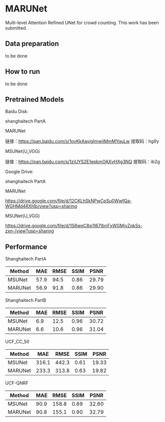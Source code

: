 ﻿# MARUNet

Multi-level Attention Refined UNet for crowd counting. This work has been submitted.

## Data preparation

to be done

## How to run

to be done

## Pretrained Models

Baidu Disk:

shanghaitech PartA

MARUNet

链接：<https://pan.baidu.com/s/1ovKkAayigImwiIMmMYquLw>
提取码：hg9y

MSUNet(U_VGG)

链接：<https://pan.baidu.com/s/1ziUYS2E1epkmOAXvHXg3NQ>
提取码：ib2g

Google Drive:

shanghaitech PartA

MARUNet

<https://drive.google.com/file/d/12CKLhSkNPwCpSu0WwfQa-WGHMd4RXhlb/view?usp=sharing>

MSUNet(U_VGG)

<https://drive.google.com/file/d/1S6wqC8si1l67tbnFxWGMjvZqkSs-zxn-/view?usp=sharing>

## Performance

Shanghaitech PartA

|Method|MAE|RMSE|SSIM|PSNR|
|--|--|--|--|--|
|MSUNet|57.9|94.5|0.86|29.79|
|MARUNet|56.9|91.8|0.86|29.90|

Shanghaitech PartB

|Method|MAE|RMSE|SSIM|PSNR|
|--|--|--|--|--|
|MSUNet|6.9|12.5|0.96|30.72|
|MARUNet|6.6|10.6|0.96|31.04|

UCF_CC_50

|Method|MAE|RMSE|SSIM|PSNR|
|--|--|--|--|--|
|MSUNet|316.1|442.3|0.61|19.33|
|MARUNet|233.3|313.8|0.63|19.82|

UCF-QNRF

|Method|MAE|RMSE|SSIM|PSNR|
|--|--|--|--|--|
|MSUNet|90.9|158.8|0.89|32.60|
|MARUNet|90.8|155.1|0.90|32.79|
